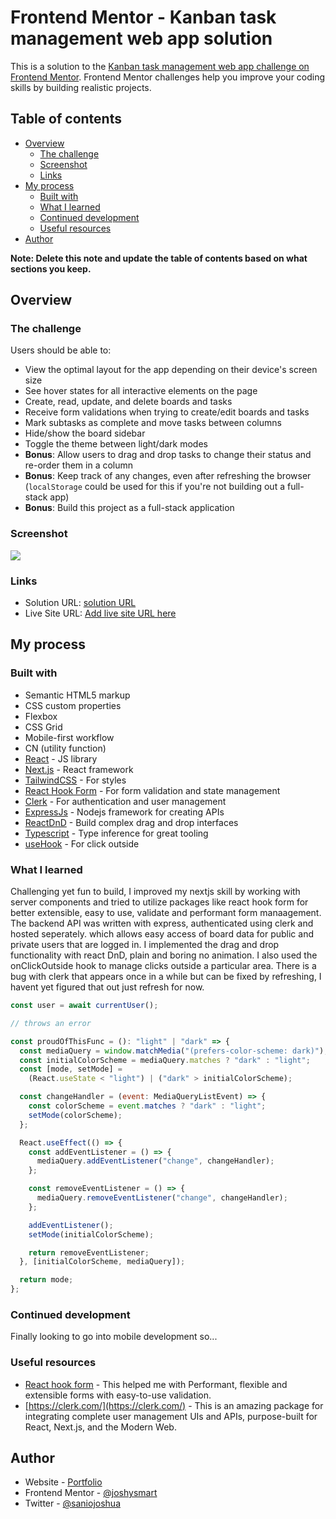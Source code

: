 # Frontend Mentor - Kanban task management web app solution

This is a solution to the [Kanban task management web app challenge on Frontend Mentor](https://www.frontendmentor.io/challenges/kanban-task-management-web-app-wgQLt-HlbB). Frontend Mentor challenges help you improve your coding skills by building realistic projects.

## Table of contents

- [Overview](#overview)
  - [The challenge](#the-challenge)
  - [Screenshot](#screenshot)
  - [Links](#links)
- [My process](#my-process)
  - [Built with](#built-with)
  - [What I learned](#what-i-learned)
  - [Continued development](#continued-development)
  - [Useful resources](#useful-resources)
- [Author](#author)

**Note: Delete this note and update the table of contents based on what sections you keep.**

## Overview

### The challenge

Users should be able to:

- View the optimal layout for the app depending on their device's screen size
- See hover states for all interactive elements on the page
- Create, read, update, and delete boards and tasks
- Receive form validations when trying to create/edit boards and tasks
- Mark subtasks as complete and move tasks between columns
- Hide/show the board sidebar
- Toggle the theme between light/dark modes
- **Bonus**: Allow users to drag and drop tasks to change their status and re-order them in a column
- **Bonus**: Keep track of any changes, even after refreshing the browser (`localStorage` could be used for this if you're not building out a full-stack app)
- **Bonus**: Build this project as a full-stack application

### Screenshot

![](/../main/app/assets/images/Screenshot-Desktop.png?raw=true)

### Links

- Solution URL: [solution URL](https://www.frontendmentor.io/solutions/kanban-task-management-webapp-skwKSXqRxs)
- Live Site URL: [Add live site URL here](https://kaban-task-manager.vercel.app/platform-launch)

## My process

### Built with

- Semantic HTML5 markup
- CSS custom properties
- Flexbox
- CSS Grid
- Mobile-first workflow
- CN (utility function)
- [React](https://reactjs.org/) - JS library
- [Next.js](https://nextjs.org/) - React framework
- [TailwindCSS](https://tailwindcss.com/) - For styles
- [React Hook Form](https://www.react-hook-form.com/) - For form validation and state management
- [Clerk](https://clerk.com/) - For authentication and user management
- [ExpressJs](https://expressjs.com/) - Nodejs framework for creating APIs
- [ReactDnD](https://react-dnd.github.io/) - Build complex drag and drop interfaces
- [Typescript](https://www.typescriptlang.org/) - Type inference for great tooling
- [useHook](https://usehooks-ts.com/) - For click outside

### What I learned

Challenging yet fun to build, I improved my nextjs skill by working with server components and tried to utilize packages like react hook form for better extensible, easy to use, validate and performant form manaagement. The backend API was written with express, authenticated using clerk and hosted seperately. which allows easy access of board data for public and private users that are logged in. I implemented the drag and drop functionality with react DnD, plain and boring no animation. I also used the onClickOutside hook to manage clicks outside a particular area. There is a bug with clerk that appears once in a while but can be fixed by refreshing, I havent yet figured that out just refresh for now.

```js
const user = await currentUser();

// throws an error
```

```js
const proudOfThisFunc = (): "light" | "dark" => {
  const mediaQuery = window.matchMedia("(prefers-color-scheme: dark)");
  const initialColorScheme = mediaQuery.matches ? "dark" : "light";
  const [mode, setMode] =
    (React.useState < "light") | ("dark" > initialColorScheme);

  const changeHandler = (event: MediaQueryListEvent) => {
    const colorScheme = event.matches ? "dark" : "light";
    setMode(colorScheme);
  };

  React.useEffect(() => {
    const addEventListener = () => {
      mediaQuery.addEventListener("change", changeHandler);
    };

    const removeEventListener = () => {
      mediaQuery.removeEventListener("change", changeHandler);
    };

    addEventListener();
    setMode(initialColorScheme);

    return removeEventListener;
  }, [initialColorScheme, mediaQuery]);

  return mode;
};
```

### Continued development

Finally looking to go into mobile development so...

### Useful resources

- [React hook form](https://www.react-hook-form.com/) - This helped me with Performant, flexible and extensible forms with easy-to-use validation.
- [https://clerk.com/](https://clerk.com/) - This is an amazing package for integrating complete user management UIs and APIs, purpose-built for React, Next.js, and the Modern Web.

## Author

- Website - [Portfolio](https://joshysmart.vercel.app)
- Frontend Mentor - [@joshysmart](https://www.frontendmentor.io/profile/joshysmart)
- Twitter - [@saniojoshua](twitter.com/saniojoshua)
